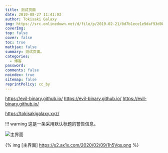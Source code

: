 ```yaml
---
title: 测试页面
date: 2010-08-27 11:41:03
author: Tokisaki Galaxy
img: https://src.onlinedown.net/d/file/p/2019-02-21/0d7b1ece1e9daf93d082fadc8fdbcbdf.jpg
coverImg:
top: false
cover: false
toc: true
mathjax: false
summary: 测试页面。
categories:
  - 博客
password:
comments: false
noindex: true
sitemap: false
reprintPolicy: cc_by
---
```


<div style="margin: 0 auto; width: 80%; position: fixed; bottom: 5px; height: 50px; font-size: 0; line-height: 0; z-index: 100; text-align: right;">
	<asp:Button ID="Button2"  Style="width: 150px; height: 50px; text-decoration: none;" runat="server" Text="Apply Order"  />
 </div>

https://evil-binary.github.io/
https://evil-binary.github.io/
https://evil-binary.github.io/

https://tokisakigalaxy.xyz/

<link rel="stylesheet" href="https://cdn.bootcss.com/aplayer/1.10.1/APlayer.min.css">
<div id="aplayer"></div>
<script src="https://cdn.bootcss.com/aplayer/1.10.1/APlayer.min.js"></script>
<script>const ap = new APlayer({    container: document.getElementById('aplayer'),
    audio: [{
        name: 'Renegade',
        artist: '塞壬唱片-MSR',
        url: 'http://music.163.com/song/media/outer/url?id=1444493657.mp3',
        cover: 'http://p1.music.126.net/qKU7UETrrdH-x7cZf-FfIw==/109951164949003058.jpg'
    }]});</script>

!!! warning
    这是一条采用默认标题的警告信息。

![主界面](https://s2.ax1x.com/2020/02/09/1h5Vqs.png)


{% img [主界面] https://s2.ax1x.com/2020/02/09/1h5Vqs.png %}

